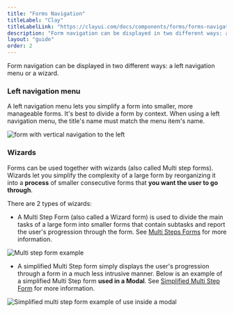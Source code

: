 ```yaml
---
title: "Forms Navigation"
titleLabel: "Clay"
titleLabelLink: "https://clayui.com/docs/components/forms/forms-navigation.html"
description: "Form navigation can be displayed in two different ways: a left navigation menu or a wizard."
layout: "guide"
order: 2
---
```


<div class="page-description">Form navigation can be displayed in two different ways: a left navigation menu or a wizard.</div>

### Left navigation menu

A left navigation menu lets you simplify a form into smaller, more manageable forms. It's best to divide a form by context.
When using a left navigation menu, the title's name must match the menu item's name.

![form with vertical navigation to the left](/images/lexicon/FormLeftVerticalNavigation.jpg)

### Wizards

Forms can be used together with wizards (also called Multi step forms). Wizards let you simplify the complexity of a large form by reorganizing it into a **process** of smaller consecutive forms that **you want the user to go through**.

There are 2 types of wizards:
* A Multi Step Form (also called a Wizard form) is used to divide the main tasks of a large form into smaller forms that contain subtasks and report the user's progression through the form. See [Multi Steps Forms](../multiStepForm) for more information.

![Multi step form example](/images/lexicon/MultiStepFormExampleGrid.jpg)

* A simplified Multi Step form simply displays the user's progression through a form in a much less intrusive manner. Below is an example of a simplified Multi Step form **used in a Modal**. See [Simplified Multi Step Form](../multiStepFormSimplified) for more information.

![Simplified multi step form example of use inside a modal](/images/lexicon/MultiStepFormSimplifiedExample.jpg)
